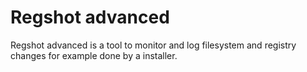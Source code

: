 # Regshot advanced
Regshot advanced is a tool to monitor and log filesystem and registry changes for example done by a installer.
